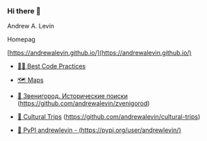 ### Hi there 👋

Andrew A. Levin

Homepag 

[https://andrewalevin.github.io/](https://andrewalevin.github.io/)


- [👨‍💻 Best Code Practices](https://github.com/andrewalevin/best-code-practices)

- [🗺️ Maps](https://github.com/andrewalevin/maps)

- [🌳 Звенигород. Исторические поиски](https://andrewalevin.github.io/zvenigorod/) (https://github.com/andrewalevin/zvenigorod)

- [🏰 Cultural Trips](https://andrewalevin.github.io/cultural-trips/) (https://github.com/andrewalevin/cultural-trips)

- [🐍 PyPI andrewlevin - (https://pypi.org/user/andrewlevin/)](https://pypi.org/user/andrewlevin/)

